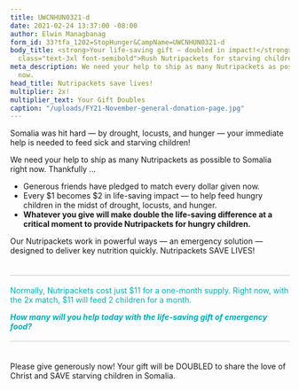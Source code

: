 ```yaml
---
title: UWCNHUN0321-d
date: 2021-02-24 13:37:00 -08:00
author: Elwin Managbanag
form_id: 33?tfa_1202=StopHunger&CampName=UWCNHUN0321-d
body_title: <strong>Your life-saving gift — doubled in impact!</strong><br /> <span
  class="text-3xl font-semibold">Rush Nutripackets for starving children in Somalia</span>
meta_description: We need your help to ship as many Nutripackets as possible right
  now.
head_title: Nutripackets save lives!
multiplier: 2x!
multiplier_text: Your Gift Doubles
caption: "/uploads/FY21-November-general-donation-page.jpg"
---
```


Somalia was hit hard — by drought, locusts, and hunger — your immediate help is needed to feed sick and starving children!

We need your help to ship as many Nutripackets as possible to Somalia right now. Thankfully ...

* Generous friends have pledged to match every dollar given now.
* Every $1 becomes $2 in life-saving impact — to help feed hungry children in the midst of drought, locusts, and hunger.
* **Whatever you give will make double the life-saving difference at a critical moment to provide Nutripackets for hungry children.**

Our Nutripackets work in powerful ways — an emergency solution — designed to deliver key nutrition quickly. Nutripackets SAVE LIVES!
 
<span class="large" style="display: block; margin-top: 36px; padding-top: 18px; border-top: solid 1px #ccc; color: #00afb4;">Normally, Nutripackets cost just $11 for a one-month supply. Right now, with the 2x match, $11 will feed 2 children for a month.</span>

<span class="large" style="display: block; margin-bottom: 36px; padding-bottom: 18px; border-bottom: solid 1px #ccc; color: #00afb4;">***How many will you help today with the life-saving gift of emergency food?***</span>

Please give generously now! Your gift will be DOUBLED to share the love of Christ and SAVE starving children in Somalia.
<br><br>
